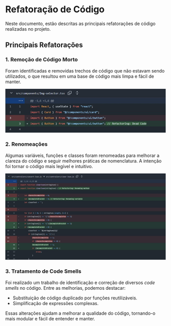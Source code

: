 # Refatoração de Código

Neste documento, estão descritas as principais refatorações de código realizadas no projeto.

## Principais Refatorações

### 1. Remoção de Código Morto
Foram identificadas e removidas trechos de código que não estavam sendo utilizados, o que resultou em uma base de código mais limpa e fácil de manter.

<img src="./public/images/dead-code.jpg">

### 2. Renomeações
Algumas variáveis, funções e classes foram renomeadas para melhorar a clareza do código e seguir melhores práticas de nomenclatura. A intenção foi tornar o código mais legível e intuitivo.

<img src="./public/images/renomeação.jpg">


### 3. Tratamento de Code Smells
Foi realizado um trabalho de identificação e correção de diversos *code smells* no código. Entre as melhorias, podemos destacar:
- Substituição de código duplicado por funções reutilizáveis.
- Simplificação de expressões complexas.


Essas alterações ajudam a melhorar a qualidade do código, tornando-o mais modular e fácil de entender e manter.
